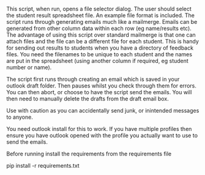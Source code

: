 This script, when run, opens a file selector dialog.  The user should select the student result spreadsheet file.  An example file format is included.  The script runs through generating emails much like a mailmerge.  Emails can be generated from other column data within each row (eg name/results etc).  The advantage of using this script over standard mailmerge is that one can attach files and the file can be a different file for each student.  This is handy for sending out results to students when you have a directory of feedback files.  You need the filenames to be unique to each student and the names are put in the spreadsheet (using another column if required, eg student number or name).

The script first runs through creating an email which is saved in your outlook draft folder.  Then pauses whilst you check through them for errors.   You can then abort, or choose to have the script send the emails.  You will then need to manually delete the drafts from the draft email box.

Use with caution as you can accidentally send junk, or inintended messages to anyone.

You need outlook install for this to work.  If you have multiple profiles then ensure you have outlook opened with the profile you actually want to use to send the emails.

Before running install the requirements from the requirements file

pip install -r requirements.txt
